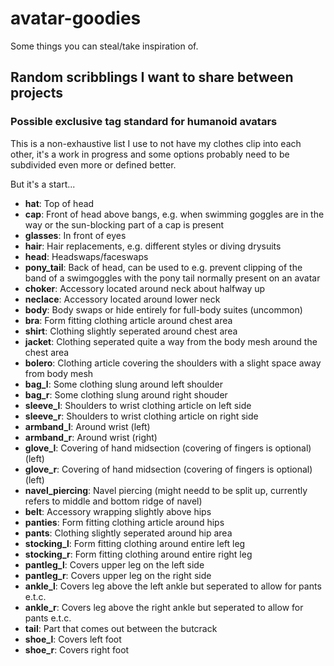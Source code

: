 # avatar-goodies

Some things you can steal/take inspiration of.


## Random scribblings I want to share between projects

### Possible exclusive tag standard for humanoid avatars
This is a non-exhaustive list I use to not have my clothes clip into each other,
it's a work in progress and some options probably need to be subdivided even more or defined better.

But it's a start...


* **hat**: Top of head
* **cap**: Front of head above bangs, e.g. when swimming goggles are in the way or the sun-blocking part of a cap is present
* **glasses**: In front of eyes
* **hair**: Hair replacements, e.g. different styles or diving drysuits
* **head**: Headswaps/faceswaps
* **pony_tail**: Back of head, can be used to e.g. prevent clipping of the band of a swimgoggles with the pony tail normally present on an avatar
* **choker**: Accessory located around neck about halfway up
* **neclace**: Accessory located around lower neck
* **body**: Body swaps or hide entirely for full-body suites (uncommon)
* **bra**: Form fitting clothing article around chest area
* **shirt**: Clothing slightly seperated around chest area
* **jacket**: Clothing seperated quite a way from the body mesh around the chest area
* **bolero**: Clothing article covering the shoulders with a slight space away from body mesh
* **bag_l**: Some clothing slung around left shoulder
* **bag_r**: Some clothing slung around right shouder
* **sleeve_l**: Shoulders to wrist clothing article on left side
* **sleeve_r**: Shoulders to wrist clothing article on right side
* **armband_l**: Around wrist (left)
* **armband_r**: Around wrist (right)
* **glove_l**: Covering of hand midsection (covering of fingers is optional) (left)
* **glove_r**: Covering of hand midsection (covering of fingers is optional) (left)
* **navel_piercing**: Navel piercing (might needd to be split up, currently refers to middle and bottom ridge of navel)
* **belt**: Accessory wrapping slightly above hips
* **panties**: Form fitting clothing article around hips
* **pants**: Clothing slightly seperated around hip area
* **stocking_l**: Form fitting clothing around entire left leg
* **stocking_r**: Form fitting clothing around entire right leg
* **pantleg_l**: Covers upper leg on the left side
* **pantleg_r**: Covers upper leg on the right side
* **ankle_l**: Covers leg above the left ankle but seperated to allow for pants e.t.c.
* **ankle_r**: Covers leg above the right ankle but seperated to allow for pants e.t.c.
* **tail**: Part that comes out between the butcrack 
* **shoe_l**: Covers left foot
* **shoe_r**: Covers right foot
